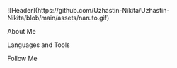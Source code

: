 <div style='text-aligh:center'>![Header](https://github.com/Uzhastin-Nikita/Uzhastin-Nikita/blob/main/assets/naruto.gif)</div>

About Me

Languages and Tools

Follow Me